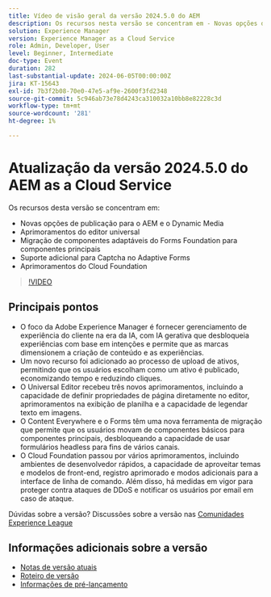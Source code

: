 ```yaml
---
title: Vídeo de visão geral da versão 2024.5.0 do AEM
description: Os recursos nesta versão se concentram em - Novas opções de publicação para aprimoramentos do AEM e do Dynamic Media Universal Editor Migração de componentes adaptáveis do Forms Foundation para componentes principais Suporte adicional para Captcha em aprimoramentos adaptáveis do Forms Cloud Foundation
solution: Experience Manager
version: Experience Manager as a Cloud Service
role: Admin, Developer, User
level: Beginner, Intermediate
doc-type: Event
duration: 282
last-substantial-update: 2024-06-05T00:00:00Z
jira: KT-15643
exl-id: 7b3f2b08-70e0-47e5-af9e-2600f3fd2348
source-git-commit: 5c946ab73e78d4243ca310032a10bb8e82228c3d
workflow-type: tm+mt
source-wordcount: '281'
ht-degree: 1%

---
```


# Atualização da versão 2024.5.0 do AEM as a Cloud Service

Os recursos desta versão se concentram em:

* Novas opções de publicação para o AEM e o Dynamic Media
* Aprimoramentos do editor universal
* Migração de componentes adaptáveis do Forms Foundation para componentes principais
* Suporte adicional para Captcha no Adaptive Forms
* Aprimoramentos do Cloud Foundation

>[!VIDEO](https://video.tv.adobe.com/v/3448067/?learn=on&captions=por_br)

## Principais pontos

* O foco da Adobe Experience Manager é fornecer gerenciamento de experiência do cliente na era da IA, com IA gerativa que desbloqueia experiências com base em intenções e permite que as marcas dimensionem a criação de conteúdo e as experiências.
* Um novo recurso foi adicionado ao processo de upload de ativos, permitindo que os usuários escolham como um ativo é publicado, economizando tempo e reduzindo cliques.
* O Universal Editor recebeu três novos aprimoramentos, incluindo a capacidade de definir propriedades de página diretamente no editor, aprimoramentos na exibição de planilha e a capacidade de legendar texto em imagens.
* O Content Everywhere e o Forms têm uma nova ferramenta de migração que permite que os usuários movam de componentes básicos para componentes principais, desbloqueando a capacidade de usar formulários headless para fins de vários canais.
* O Cloud Foundation passou por vários aprimoramentos, incluindo ambientes de desenvolvedor rápidos, a capacidade de aproveitar temas e modelos de front-end, registro aprimorado e modos adicionais para a interface de linha de comando. Além disso, há medidas em vigor para proteger contra ataques de DDoS e notificar os usuários por email em caso de ataque.


Dúvidas sobre a versão?  Discussões sobre a versão nas [Comunidades Experience League](https://adobe.ly/44Ofo8H)

## Informações adicionais sobre a versão

* [Notas de versão atuais](https://experienceleague.adobe.com/docs/experience-manager-cloud-service/content/release-notes/home.html?lang=pt-BR)
* [Roteiro de versão](https://experienceleague.adobe.com/docs/experience-manager-release-information/aem-release-updates/update-releases-roadmap.html?lang=pt-BR)
* [Informações de pré-lançamento](https://experienceleague.adobe.com/docs/experience-manager-cloud-service/content/release-notes/prerelease.html?lang=pt-BR)
